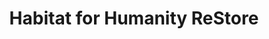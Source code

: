 ---
title: "Habitat for Humanity ReStore"
url: /atlantic-mine/habitat-for-humanity-restore/
shop: charity
---